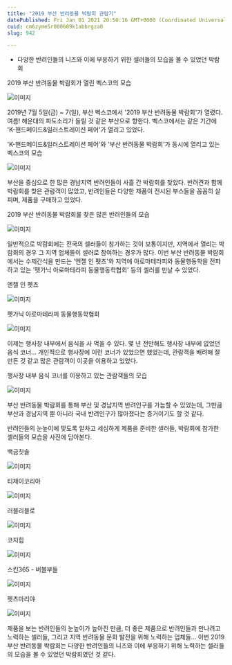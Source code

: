 ```yaml
---
title: "2019 부산 반려동물 박람회 관람기"
datePublished: Fri Jan 01 2021 20:50:16 GMT+0000 (Coordinated Universal Time)
cuid: cm6zyme5r000609k1abbrgza0
slug: 942

---
```



- 다양한 반려인들의 니즈와 이에 부응하기 위한 셀러들의 모습을 볼 수 있었던 박람회

2019 부산 반려동물 박람회가 열린 벡스코의 모습

![이미지](https://cdn.hashnode.com/res/hashnode/image/upload/v1739246744552/695ba23e-1fc5-4c31-b330-b5ee0c216588.jpeg)

2019년 7월 5일(금) ~ 7(일), 부산 벡스코에서 '2019 부산 반려동물 박람회'가 열렸다. 여름! 해운대의 파도소리가 들릴 것 같은 부산으로 향한다. 벡스코에서는 같은 기간에 'K-핸드메이드&일러스트레이션 페어'가 열리고 있었다.

'K-핸드메이드&일러스트레이션 페어'와 '부산 반려동물 박람회'가 동시에 열리고 있는 벡스코의 모습

![이미지](https://cdn.hashnode.com/res/hashnode/image/upload/v1739246746782/512f8bf8-4fd4-427f-8b68-bb695a0b8df6.jpeg)

부산을 중심으로 한 많은 경남지역 반려인들이 사흘 간 박람회를 찾았다. 반려견과 함께 박람회를 찾은 관람객이 많았고, 반려인들은 다양한 제품이 전시된 부스들을 꼼꼼히 살피며, 제품을 구매하고 있었다.

2019 부산 반려동물 박람회룰 찾은 많은 반려인들의 모습

![이미지](https://cdn.hashnode.com/res/hashnode/image/upload/v1739246749665/2e39eeee-2f97-4ebf-8611-e2d24c5596db.jpeg)

일반적으로 박람회에는 전국의 셀러들이 참가하는 것이 보통이지만, 지역에서 열리는 박람회의 경우 그 지역 업체들이 셀러로 참여하는 경우가 많다. 이번 부산 반려동물 박람회에서는 수제간식을 만드는 '엔젤 인 펫츠'와 지역에 아로마테라피와 동물행동학을 전파하고 있는 '펫가닉 아로마테라피 동물행동학협회' 등의 셀러를 만날 수 있었다.

엔젤 인 펫츠

![이미지](https://cdn.hashnode.com/res/hashnode/image/upload/v1739246751852/8966e25e-c405-41c1-ab66-510cf0994282.jpeg)

펫가닉 아로마테라피 동물행동학협회

![이미지](https://cdn.hashnode.com/res/hashnode/image/upload/v1739246754466/58e76cc7-ced1-4800-a6fb-d39e01d69005.jpeg)

이제는 행사장 내부에서 음식을 사 먹을 수 있다. 몇 년 전만해도 행사장 내부에 없었던 음식 코너… 개인적으로 행사장에 이런 코너가 있었으면 했었는데, 관람객을 배려해 잘 만든 것 같고 많은 관람객이 이곳을 이용하고 있었다.

행사장 내부 음식 코너를 이용하고 있는 관람객들의 모습

![이미지](https://cdn.hashnode.com/res/hashnode/image/upload/v1739246756687/aec0cd71-aae8-45fc-aecf-aa3e190e144a.jpeg)

부산 반려동물 박람회를 통해 부산 및 경남지역 반려인구를 가늠할 수 있었는데, 그만큼 부산과 경남지역 뿐 아니라 국내 반려인구가 많아졌다는 증거이기도 할 것 같다.

반려인들의 눈높이에 맞도록 알차고 세심하게 제품을 준비한 셀러들, 박람회에 참가한 셀러들의 모습을 사진에 담아본다.

백금칫솔

![이미지](https://cdn.hashnode.com/res/hashnode/image/upload/v1739246758900/06ae420f-eb6e-4d2d-8511-7533b1c7488e.jpeg)

티제이코리아

![이미지](https://cdn.hashnode.com/res/hashnode/image/upload/v1739246761561/d12d67cb-2517-4fce-a3a9-de0f13423531.jpeg)

러블리블로

![이미지](https://cdn.hashnode.com/res/hashnode/image/upload/v1739246763910/51c910a4-a7b9-45e1-ab25-c965bd489865.jpeg)

코지힙

![이미지](https://cdn.hashnode.com/res/hashnode/image/upload/v1739246766282/2080547c-9954-4b92-8bcd-663cd02c09a4.jpeg)

스킨365 - 버블부들

![이미지](https://cdn.hashnode.com/res/hashnode/image/upload/v1739246768661/2a905edd-13ec-4617-92fc-7892bbdfabe8.jpeg)

펫츠마리야

![이미지](https://cdn.hashnode.com/res/hashnode/image/upload/v1739246770596/44dd8083-85dc-49ff-ac0d-6a2fcefd50cb.jpeg)

제품을 보는 반려인들의 눈높이가 높아진 만큼, 더 좋은 제품으로 반려인들과 만나려고 노력하는 셀러들, 그리고 지역 반려동물 문화 발전을 위해 노력하는 업체들… 이번 2019 부산 반려동물 박람회는 다양한 반려인들의 니즈와 이에 부응하기 위해 노력하는 셀러들의 모습을 볼 수 있었던 박람회였던 것 같다.